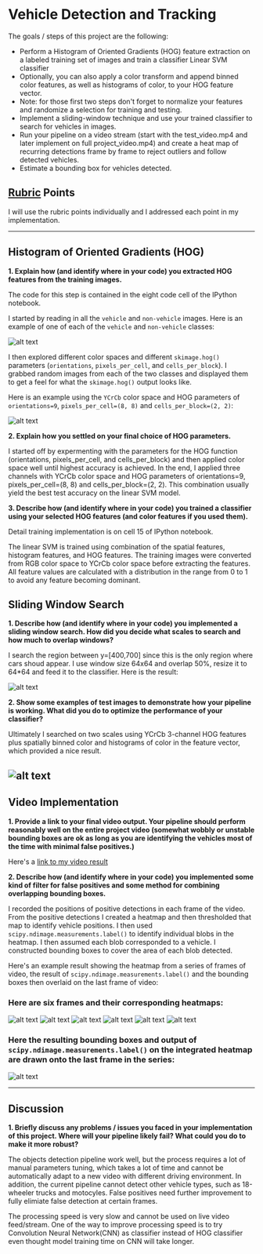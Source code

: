 # Vehicle Detection and Tracking

The goals / steps of this project are the following:

* Perform a Histogram of Oriented Gradients (HOG) feature extraction on a labeled training set of images and train a classifier Linear SVM classifier
* Optionally, you can also apply a color transform and append binned color features, as well as histograms of color, to your HOG feature vector. 
* Note: for those first two steps don't forget to normalize your features and randomize a selection for training and testing.
* Implement a sliding-window technique and use your trained classifier to search for vehicles in images.
* Run your pipeline on a video stream (start with the test_video.mp4 and later implement on full project_video.mp4) and create a heat map of recurring detections frame by frame to reject outliers and follow detected vehicles.
* Estimate a bounding box for vehicles detected.

[//]: # (Image References)
[image1]: ./examples/car_not_car.png
[image2]: ./examples/HOG_visual.png
[image3]: ./examples/sliding_windows.png
[image4]: ./examples/sliding_windows_2.png
[image5]: ./examples/bboxes_and_heat.png
[image6]: ./examples/labels_map.png
[image7]: ./examples/car_positions_and_heat.png
[video1]: ./project_video.mp4
[img_bboxes_and_heat1]: ./examples/bboxes_and_heat1.png
[img_bboxes_and_heat2]: ./examples/bboxes_and_heat2.png
[img_bboxes_and_heat3]: ./examples/bboxes_and_heat3.png
[img_bboxes_and_heat4]: ./examples/bboxes_and_heat4.png
[img_bboxes_and_heat5]: ./examples/bboxes_and_heat5.png
[img_bboxes_and_heat6]: ./examples/bboxes_and_heat6.png

## [Rubric](https://review.udacity.com/#!/rubrics/513/view) Points
I will use the rubric points individually and I addressed each point in my implementation.  

---

## Histogram of Oriented Gradients (HOG)

**1. Explain how (and identify where in your code) you extracted HOG features from the training images.**

The code for this step is contained in the eight code cell of the IPython notebook.  

I started by reading in all the `vehicle` and `non-vehicle` images.  Here is an example of one of each of the `vehicle` and `non-vehicle` classes:

![alt text][image1]

I then explored different color spaces and different `skimage.hog()` parameters (`orientations`, `pixels_per_cell`, and `cells_per_block`).  I grabbed random images from each of the two classes and displayed them to get a feel for what the `skimage.hog()` output looks like.

Here is an example using the `YCrCb` color space and HOG parameters of `orientations=9`, `pixels_per_cell=(8, 8)` and `cells_per_block=(2, 2)`:


![alt text][image2]

**2. Explain how you settled on your final choice of HOG parameters.**

I started off by expermenting with the parameters for the HOG function (orientations, pixels_per_cell, and cells_per_block) and then applied color space well until highest accuracy is achieved. In the end,  I applied three channels with YCrCb color space and HOG parameters of orientations=9, pixels_per_cell=(8, 8) and cells_per_block=(2, 2). This combination usually yield the best test accuracy on the linear SVM model.

**3. Describe how (and identify where in your code) you trained a classifier using your selected HOG features (and color features if you used them).**

Detail training implementation is on cell 15 of IPython notebook. 

The linear SVM is trained using combination of the spatial features, histogram features, and HOG features. The training images were converted from RGB color space to YCrCb color space before extracting the features. All feature values are calculated with a distribution in the range from 0 to 1 to avoid any feature becoming dominant. 


## Sliding Window Search

**1. Describe how (and identify where in your code) you implemented a sliding window search.  How did you decide what scales to search and how much to overlap windows?**

I search the region between y=[400,700] since this is the only region where cars shoud appear. I use window size 64x64 and overlap 50%, resize it to 64*64 and feed it to the classifier. Here is the result:

![alt text][image3]

**2. Show some examples of test images to demonstrate how your pipeline is working.  What did you do to optimize the performance of your classifier?**

Ultimately I searched on two scales using YCrCb 3-channel HOG features plus spatially binned color and histograms of color in the feature vector, which provided a nice result.

![alt text][image4]
---

## Video Implementation

**1. Provide a link to your final video output.  Your pipeline should perform reasonably well on the entire project video (somewhat wobbly or unstable bounding boxes are ok as long as you are identifying the vehicles most of the time with minimal false positives.)**

Here's a [link to my video result](./videos_output/project_video.mp4)


**2. Describe how (and identify where in your code) you implemented some kind of filter for false positives and some method for combining overlapping bounding boxes.**

I recorded the positions of positive detections in each frame of the video.  From the positive detections I created a heatmap and then thresholded that map to identify vehicle positions.  I then used `scipy.ndimage.measurements.label()` to identify individual blobs in the heatmap.  I then assumed each blob corresponded to a vehicle.  I constructed bounding boxes to cover the area of each blob detected.  

Here's an example result showing the heatmap from a series of frames of video, the result of `scipy.ndimage.measurements.label()` and the bounding boxes then overlaid on the last frame of video:

### Here are six frames and their corresponding heatmaps:

![alt text][img_bboxes_and_heat1]
![alt text][img_bboxes_and_heat2]
![alt text][img_bboxes_and_heat3]
![alt text][img_bboxes_and_heat4]
![alt text][img_bboxes_and_heat5]
![alt text][img_bboxes_and_heat6]

### Here the resulting bounding boxes and output of `scipy.ndimage.measurements.label()` on the integrated heatmap are drawn onto the last frame in the series:
![alt text][image7]



---

## Discussion

**1. Briefly discuss any problems / issues you faced in your implementation of this project.  Where will your pipeline likely fail?  What could you do to make it more robust?**

The objects detection pipeline work well, but the process requires a lot of manual parameters tuning, which takes a lot of time and cannot be automatically adapt to a new video with different driving environment. In addition, the current pipeline cannot detect other vehicle types, such as 18-wheeler trucks and motocyles. False positives need further improvement to fully elimiate false detection at certain frames. 

The processing speed is very slow and cannot be used on live video feed/stream. One of the way to improve processing speed is to try Convolution Neural Network(CNN) as classifier instead of HOG classifier even thought model training time on CNN will take longer.